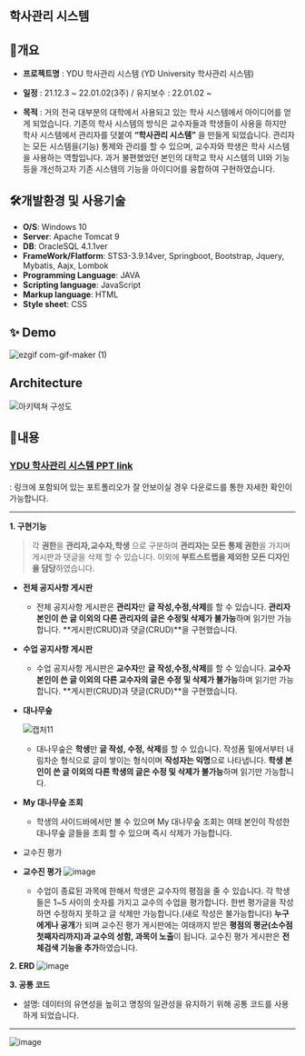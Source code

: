 ## 학사관리 시스템



## 	📌개요
- **프로젝트명** : YDU 학사관리 시스템 (YD University 학사관리 시스템)
- **일정** : 21.12.3 ~ 22.01.02(3주) / 유지보수 : 22.01.02 ~

- **목적** : 거의 전국 대부분의 대학에서 사용되고 있는 학사 시스템에서 아이디어를 얻게 되었습니다. 기존의 학사 시스템의 방식은 교수자들과 학생들이 사용을 하지만 학사 시스템에서 관리자를 덧붙여 **“학사관리 시스템”** 을 만들게 되었습니다. 관리자는 모든 시스템을(기능) 통제와 관리를 할 수 있으며, 교수자와 학생은 학사 시스템을 사용하는 역할입니다. 과거 불편했었던 본인의 대학교 학사 시스템의 UI와 기능 등을 개선하고자 기존 시스템의 기능을 아이디어를 융합하여 구현하였습니다.

## 🛠️개발환경 및 사용기술 
- **O/S**: Windows 10
- **Server**: Apache Tomcat 9
- **DB**: OracleSQL 4.1.1ver
- **FrameWork/Flatform**: STS3-3.9.14ver, Springboot, Bootstrap, Jquery, Mybatis, Aajx, Lombok
- **Programming Language**: JAVA
- **Scripting language**: JavaScript 
- **Markup language**: HTML
- **Style sheet**: CSS

## ✨ Demo
![ezgif com-gif-maker (1)](https://user-images.githubusercontent.com/47514354/158320457-adc25ae7-0bbd-4ea6-ba38-fa25555270d2.gif)


## Architecture
![아키텍쳐 구성도](https://user-images.githubusercontent.com/47514354/153552691-85401eff-fd38-41af-a331-cf53d7f7c8c2.jpg)

## 	📝내용

### [YDU 학사관리 시스템 PPT link](https://www.slideshare.net/HaileyAn/ydu)
: 링크에 포함되어 있는 포트폴리오가 잘 안보이실 경우 다운로드를 통한 자세한 확인이 가능합니다.


------------
**1. 구현기능**

  > 각 **권한**을 **관리자,교수자,학생** 으로 구분하여 **관리자는 모든 통제 권한**을 가지며 게시판과 댓글을 삭제 할 수 있습니다. 이외에 **부트스트랩을 제외한 모든 디자인을 담당**하였습니다.

 - **전체 공지사항 게시판** 
 
    - 전체 공지사항 게시판은 **관리자**만 **글 작성,수정,삭제**를 할 수 있습니다.
  **관리자 본인이 쓴 글 이외의 다른 관리자의 글은 수정및 삭제가 불가능**하며 읽기만 가능합니다. **게시판(CRUD)과 댓글(CRUD)**을 구현했습니다.
 
 
 - **수업 공지사항 게시판**
  
    - 수업 공지사항 게시판은 **교수자**만 **글 작성,수정,삭제**를 할 수 있습니다.
    **교수자 본인이 쓴 글 이외의 다른 교수자의 글은 수정 및 삭제가 불가능**하며 읽기만 가능합니다. **게시판(CRUD)과 댓글(CRUD)**을 구현했습니다.
    
  - **대나무숲**
  
    ![캡처11](https://user-images.githubusercontent.com/47514354/158324344-1d07a3da-0cbd-43f4-ab5b-1ecef438722d.png)
    - 대나무숲은 **학생**만 **글 작성, 수정, 삭제**를 할 수 있습니다.
     작성폼 밑에서부터 내림차순 형식으로 글이 쌓이는 형식이며 **작성자는 익명**으로 나타냅니다. **학생 본인이 쓴 글 이외의 다른 학생의 글은 수정 및 삭제가 불가능**하며 읽기만 가능합니다.
    
  - **My 대나무숲 조회**
    
    - 학생의 사이드바에서만 볼 수 있으며 My 대나무숲 조회는 여태 본인이 작성한 대나무숲 글들을 조회 할 수 있으며 즉시 삭제가 가능합니다.
  - 교수진 평가

  - **교수진 평가**
![image](https://user-images.githubusercontent.com/47514354/158326978-01a44c32-a3ff-45dd-a4cc-ce1d6abd6d70.png)
    - 수업이 종료된 과목에 한해서 학생은 교수자의 평점을 줄 수 있습니다. 각 학생들은 1~5 사이의 숫자를 가지고 교수의 수업을 평가합니다.
    한번 평가글을 작성하면 수정하지 못하고 글 삭제만 가능합니다.(새로 작성은 불가능합니다) **누구에게나 공개**가 되며 교수진 평가 게시판에는 여태까지 받은 **평점의 평균(소수점 첫째자리까지)과 교수의 성함, 과목이 노출**이 됩니다. 교수진 평가 게시판은 **전체검색 기능을 추가**하였습니다.

**2. ERD**
![image](https://user-images.githubusercontent.com/47514354/154031312-a165a3b7-1c56-4751-9e03-627cf3518922.png)

**3. 공통 코드**
- 설명: 데이터의 유연성을 높히고 명칭의 일관성을 유지하기 위해 공통 코드를 사용하게 되었습니다. 
---
![image](https://user-images.githubusercontent.com/47514354/154031173-cf281584-0394-4efb-8270-8346702b5ad2.png)

